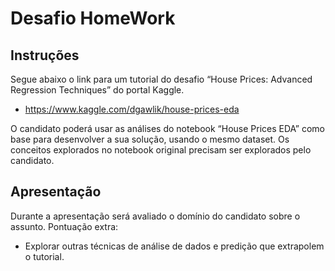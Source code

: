 # Desafio HomeWork

## Instruções

Segue abaixo o link para um tutorial do desafio “House Prices: Advanced Regression Techniques”
do portal Kaggle.
- https://www.kaggle.com/dgawlik/house-prices-eda

O candidato poderá usar as análises do notebook “House Prices EDA” como base para
desenvolver a sua solução, usando o mesmo dataset. Os conceitos explorados no notebook
original precisam ser explorados pelo candidato.

## Apresentação

Durante a apresentação será avaliado o domínio do candidato sobre o assunto.
Pontuação extra:
- Explorar outras técnicas de análise de dados e predição que extrapolem o tutorial.
